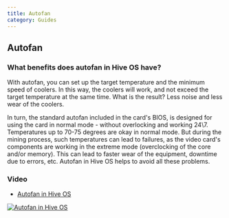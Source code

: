 ```yaml
---
title: Autofan
category: Guides
---
```


## Autofan
### What benefits does autofan in Hive OS have?
With autofan, you can set up the target temperature and the minimum speed of coolers. In this way, the coolers will work, and not exceed the target temperature at the same time. What is the result? Less noise and  less wear of the coolers.

In turn, the standard autofan included in the card's BIOS, is designed for using the card in normal mode - without overlocking and working 24\7. Temperatures up to 70-75 degrees are okay in normal mode. But during the mining process, such temperatures can lead to failures, as the video card's components are working in the extreme mode (overclocking of the core and/or memory). This can lead to faster wear of the equipment, downtime due to errors, etc. Autofan in Hive OS helps to avoid all these problems.

### Video
- <a href="https://www.youtube.com/watch?v=WMKMfwq9m2g">Autofan in Hive OS</a>

<a href="http://www.youtube.com/watch?feature=player_embedded&v=WMKMfwq9m2g
" target="_blank"><img src="http://img.youtube.com/vi/WMKMfwq9m2g/0.jpg"
alt="Autofan in Hive OS"></a>
